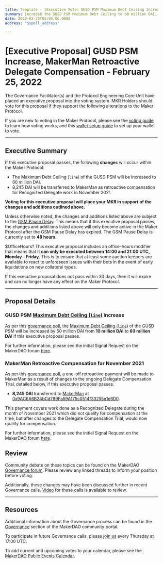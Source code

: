 ```yaml
---
title: Template - [Executive Vote] GUSD PSM Maximum Debt Ceiling Increase, MakerMan Retroactive Delegate Compensation - February 25, 2022
summary: Increase the GUSD PSM Maximum Debt Ceiling to 60 million DAI, Retroactive compensation for MakerMan for Recognized Delegate work in November 2021.
date: 2022-02-25T00:00:00.000Z
address: "$spell_address"

---
```

# [Executive Proposal] GUSD PSM Increase, MakerMan Retroactive Delegate Compensation - February 25, 2022

The Governance Facilitator(s) and the Protocol Engineering Core Unit have placed an executive proposal into the voting system. MKR Holders should vote for this proposal if they support the following alterations to the Maker Protocol.

If you are new to voting in the Maker Protocol, please see the [voting guide](https://community-development.makerdao.com/en/learn/governance/how-voting-works/) to learn how voting works, and this [wallet setup guide](https://community-development.makerdao.com/en/learn/governance/voting-setup/) to set up your wallet to vote.

---

## Executive Summary

If this executive proposal passes, the following **changes** will occur within the Maker Protocol:
- The Maximum Debt Ceiling (`line`) of the GUSD PSM will be increased to 60 million DAI.
- 8,245 DAI will be transferred to MakerMan as retroactive compensation for Recognized Delegate work in November 2021.

**Voting for this executive proposal will place your MKR in support of the changes and additions outlined above.**

Unless otherwise noted, the changes and additions listed above are subject to the [GSM Pause Delay](https://manual.makerdao.com/parameter-index/core/param-gsm-pause-delay). This means that if this executive proposal passes, the changes and additions listed above will only become active in the Maker Protocol after the GSM Pause Delay has expired. The GSM Pause Delay is currently set to **48 hours**.

$OfficeHours? This executive proposal includes an office-hours modifier that means that it **can only be executed between 14:00 and 21:00 UTC, Monday - Friday**. This is to ensure that at least some auction keepers are available to react to unforeseen issues with their bots in the event of early liquidations on new collateral types.

If this executive proposal does not pass within 30 days, then it will expire and can no longer have any effect on the Maker Protocol.

---

## Proposal Details

### GUSD PSM [Maximum Debt Ceiling (`line`)](https://manual.makerdao.com/module-index/module-dciam#maximum-debt-ceiling-line) Increase

As per this [governance poll](https://vote.makerdao.com/polling/QmWPYU9c), the [Maximum Debt Ceiling (`line`)](https://manual.makerdao.com/module-index/module-dciam#maximum-debt-ceiling-line) of the GUSD PSM will be increased by 50 million DAI from **10 million DAI** to **60 million DAI** if this executive proposal passes.

For further information, please see the initial Signal Request on the MakerDAO forum [here](https://forum.makerdao.com/t/signal-request-raise-gemini-dollar-gusd-psm-debt-ceiling-to-60-million-dai/12961).

### MakerMan Retroactive Compensation for November 2021

As per this [governance poll](https://vote.makerdao.com/polling/QmR2DX4L), a one-off retroactive payment will be made to MakerMan as a result of changes to the ongoing Delegate Compensation Trial, detailed below, if this executive proposal passes.

* **8,245 DAI** transferred to [MakerMan](https://vote.makerdao.com/address/0x22d5294a23d49294bf11d9db8beda36e104ad9b3) at [0x9AC6A6B24bCd789Fa59A175c0514f33255e1e6D0](https://etherscan.io/address/0x9AC6A6B24bCd789Fa59A175c0514f33255e1e6D0).

This payment covers work done as a Recognized Delegate during the month of November 2021 which did not qualify for compensation at the time, but after changes to the Delegate Compensation Trial, would now qualify for compensation.


For further information, please see the initial Signal Request on the MakerDAO forum [here](https://forum.makerdao.com/t/signal-request-makerman-retroactive-delegate-comp/13051).

## Review

Community debate on these topics can be found on the MakerDAO [Governance forum](https://forum.makerdao.com/). Please review any linked threads to inform your position before voting.

Additionally, these changes may have been discussed further in recent Governance calls. [Video](https://www.youtube.com/playlist?list=PLLzkWCj8ywWNq5-90-Id6VPSsrk4OWVan) for these calls is available to review.

---

## Resources

Additional information about the Governance process can be found in the [Governance](https://community-development.makerdao.com/en/learn/governance) section of the MakerDAO community portal.

To participate in future Governance calls, please [join us](https://github.com/makerdao/community/tree/master/governance/governance-and-risk-meetings) every Thursday at 17:00 UTC.

To add current and upcoming votes to your calendar, please see the [MakerDAO Public Events Calendar](https://calendar.google.com/calendar/embed?src=makerdao.com_3efhm2ghipksegl009ktniomdk%40group.calendar.google.com&ctz=UTC&mode=week&showCalendars=0&showPrint=0).
